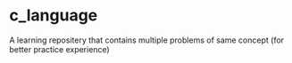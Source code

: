 # c_language
A learning repositery that contains multiple problems of same concept (for better practice experience)
